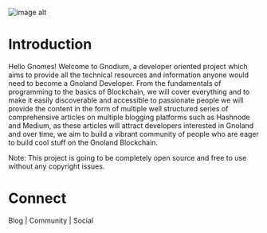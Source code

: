 ![image alt](https://github.com/Danish-Mahboob/Gnodium/blob/43dfc78f5e95ccaa2446c286497de602c81259c3/Banner.jpg)
# Introduction
Hello Gnomes! Welcome to Gnodium, a developer oriented project which aims to provide all the technical resources and information anyone would need to become a Gnoland Developer. From the fundamentals of programming to the basics of Blockchain, we will cover everything and to make it easily discoverable and accessible to passionate people we will provide the content in the form of multiple well structured series of comprehensive articles on multiple blogging platforms such as Hashnode and Medium, as these articles will attract developers interested in Gnoland and over time, we aim to build a vibrant community of people who are eager to build cool stuff on the Gnoland Blockchain.

Note: This project is going to be completely open source and free to use without any copyright issues.





# Connect
Blog | Community | Social


